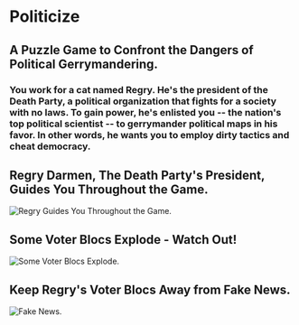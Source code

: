 # Politicize
 
## A Puzzle Game to Confront the Dangers of Political Gerrymandering.

### You work for a cat named Regry. He's the president of the Death Party, a political organization that fights for a society with no laws. To gain power, he's enlisted you -- the nation's top political scientist -- to gerrymander political maps in his favor. In other words, he wants you to employ dirty tactics and cheat democracy.


## Regry Darmen, The Death Party's President, Guides You Throughout the Game.

![Regry Guides You Throughout the Game.](https://user-images.githubusercontent.com/92184485/185762039-ca3a28fa-2259-48db-9dff-5f6eaf3f602b.gif)


## Some Voter Blocs Explode - Watch Out!


![Some Voter Blocs Explode.](https://user-images.githubusercontent.com/92184485/185762233-4a87a0b6-8d1e-4336-80b7-2b5e930b26db.gif)


## Keep Regry's Voter Blocs Away from Fake News.


![Fake News.](https://user-images.githubusercontent.com/92184485/185762496-abb5ab5e-bb02-4734-9c2d-ba9e76673b6d.gif)
